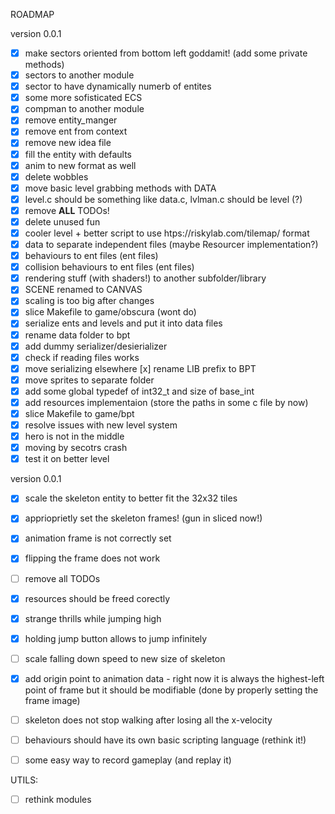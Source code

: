 ROADMAP

version 0.0.1
 - [x] make sectors oriented from bottom left goddamit! (add some private
   methods)
 - [x] sectors to another module
 - [x] sector to have dynamically numerb of entites
 - [x] some more sofisticated ECS
 - [x] compman to another module
 - [x] remove entity_manger
 - [x] remove ent from context
 - [x] remove new idea file
 - [x] fill the entity with defaults
 - [x] anim to new format as well
 - [x] delete wobbles
 - [x] move basic level grabbing methods with DATA
 - [x] level.c should be something like data.c, lvlman.c should be level (?)
 - [x] remove **ALL** TODOs!
 - [x] delete unused fun
 - [x] cooler level + better script to use htps://riskylab.com/tilemap/ format
 - [x] data to separate independent files (maybe Resourcer implementation?)
  - [x] behaviours to ent files (ent files)
  - [x] collision behaviours to ent files (ent files)
  - [x] rendering stuff (with shaders!) to another subfolder/library
  - [x] SCENE renamed to CANVAS
  - [x] scaling is too big after changes
  - [x] slice Makefile to game/obscura (wont do)
  - [x] serialize ents and levels and put it into data files
   - [x] rename data folder to bpt
   - [x] add dummy serializer/desierializer
   - [x] check if reading files works
   - [x] move serializing elsewhere
     [x] rename LIB prefix to BPT
   - [x] move sprites to separate folder
   - [x] add some global typedef of int32_t and size of base_int
   - [x] add resources implementaion (store the paths in some c file by now)
  - [x] slice Makefile to game/bpt
 - [x] resolve issues with new level system
  - [x] hero is not in the middle
  - [x] moving by secotrs crash
  - [x] test it on better level

version 0.0.1
 - [x] scale the skeleton entity to better fit the 32x32 tiles
  - [x] apprioprietly set the skeleton frames! (gun in sliced now!)
 - [x] animation frame is not correctly set 
 - [x] flipping the frame does not work
 - [ ] remove all TODOs
 - [x] resources should be freed corectly
 - [x] strange thrills while jumping high
  - [x] holding jump button allows to jump infinitely
  - [ ] scale falling down speed to new size of skeleton
  - [x] add origin point to animation data - right now it is always the
    highest-left point of frame but it should be modifiable (done by properly
    setting the frame image)
 - [ ] skeleton does not stop walking after losing all the x-velocity
 - [ ] behaviours should have its own basic scripting language (rethink it!)
 - [ ] some easy way to record gameplay (and replay it)


UTILS:
 - [ ] rethink modules
